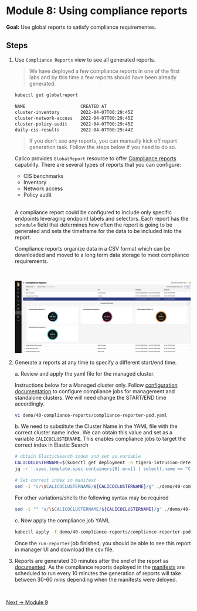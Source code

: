 # Module 8: Using compliance reports

**Goal:** Use global reports to satisfy compliance requirementes.

## Steps

1. Use `Compliance Reports` view to see all generated reports.

    >We have deployed a few compliance reports in one of the first labs and by this time a few reports should have been already generated. 
    ```bash
    kubectl get globalreport        
    ```

    ```text                                                   
    NAME                     CREATED AT
    cluster-inventory        2022-04-07T00:29:45Z
    cluster-network-access   2022-04-07T00:29:45Z
    cluster-policy-audit     2022-04-07T00:29:45Z
    daily-cis-results        2022-04-07T00:29:44Z
    ```

    >If you don't see any reports, you can manually kick off report generation task. Follow the steps below if you need to do so.

    Calico provides `GlobalReport` resource to offer [Compliance reports](https://docs.tigera.io/compliance/overview) capability. There are several types of reports that you can configure:

    - CIS benchmarks
    - Inventory
    - Network access
    - Policy audit

    <br>

    A compliance report could be configured to include only specific endpoints leveraging endpoint labels and selectors. Each report has the `schedule` field that determines how often the report is going to be generated and sets the timeframe for the data to be included into the report.

    Compliance reports organize data in a CSV format which can be downloaded and moved to a long term data storage to meet compliance requirements.
    
    <br>

    ![compliance report](../img/compliance-report.png)

2. Generate a reports at any time to specify a different start/end time.
   
   a. Review and apply the yaml file for the managed cluster.

    Instructions below for a Managed cluster only. Follow [configuration documentation](https://docs.tigera.io/compliance/overview#run-reports) to configure compliance jobs for management and standalone clusters. We will need change the START/END time accordingly.

    ```bash
    vi demo/40-compliance-reports/compliance-reporter-pod.yaml
    ```

   b. We need to substitute the Cluster Name in the YAML file with the correct cluster name index. We can obtain this value and set as a variable `CALICOCLUSTERNAME`. This enables compliance jobs to target the correct index in Elastic Search

	```bash
    # obtain ElasticSearch index and set as variable
    CALICOCLUSTERNAME=$(kubectl get deployment -n tigera-intrusion-detection intrusion-detection-controller -ojson | \
    jq -r '.spec.template.spec.containers[0].env[] | select(.name == "CLUSTER_NAME").value')
    ```
    
    ```bash
    # Set correct index in manifest
	sed -i "s/\$CALICOCLUSTERNAME/${CALICOCLUSTERNAME}/g" ./demo/40-compliance-reports/compliance-reporter-pod.yaml
	```
	
    For other variations/shells the following syntax may be required

	```bash
	sed -i "" "s/\$CALICOCLUSTERNAME/${CALICOCLUSTERNAME}/g" ./demo/40-compliance-reports/compliance-reporter-pod.yaml
	```

    c. Now apply the compliance job YAML
	```bash
	kubectl apply -f demo/40-compliance-reports/compliance-reporter-pod.yaml
	```

    Once the `run-reporter` job finished, you should be able to see this report in manager UI and download the csv file. 

3. Reports are generated 30 minutes after the end of the report as [documented](https://docs.tigera.io/compliance/overview#change-the-default-report-generation-time). As the compliance reports deployed in the [manifests](https://github.com/tigera-solutions/calicocloud-aks-workshop/tree/main/demo/40-compliance-reports) are scheduled to run every 10 minutes the generation of reports will take between 30-60 mins depending when the manifests were deloyed.

<br>


[Next -> Module 9](../modules/using-alerts.md)